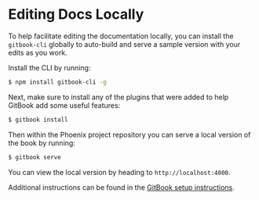 # Editing Docs Locally

To help facilitate editing the documentation locally, you can install the `gitbook-cli` globally to auto-build and serve a sample version with your edits as you work.

Install the CLI by running:
```bash
$ npm install gitbook-cli -g
```

Next, make sure to install any of the plugins that were added to help GitBook add some useful features:
```bash
$ gitbook install
```

Then within the Phoenix project repository you can serve a local version of the book by running:
```bash
$ gitbook serve
```

You can view the local version by heading to `http://localhost:4000`.

Additional instructions can be found in the [GitBook setup instructions](https://toolchain.gitbook.com/setup.html).
